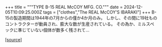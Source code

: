 +++
title = """TYPE B-15 REAL McCOY MFG. CO."""
date = 2024-12-05T10:09:25.000Z
tags = ["clothes","The REAL McCOY'S IBARAKI"]
+++
B-15の製造期間は1944年の7月からの僅か4か月のみ。 しかし、その間に19社ものコントラクターが動員され、膨大な数が生産されている。 その為か、ミルスペックに準じていない個体が数多く残されて...

[[source]](https://the-realmccoys.ocnk.net/product/1480)
